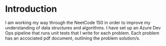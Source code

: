 # Introduction 
I am working my way through the NeetCode 150 in order to improve my understanding of data structures and algorithms.
I have set up an Azure Dev Ops pipeline that runs unit tests that I write for each problem.
Each problem has an accociated pdf document, outlining the problem solution/s.